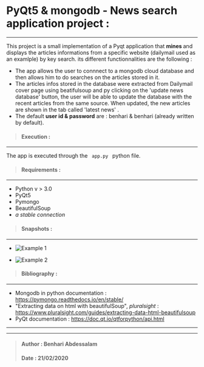 # PyQt5 & mongodb - News search application project :
___
This project is a small implementation of a Pyqt application that <b> mines </b> and displays the articles informations from a specific website (dailymail used as an examlple) by key search. its different functionnalities are the following :

+ The app allows the user to connnect to a mongodb cloud database 
and then allows him to do searches on the articles stored in it.
+ The articles infos stored in the database were extracted from 
Dailymail cover page using beatifulsoup and py clicking on the 
'update news database' button, the user will be able to update 
the database with the recent articles from the same source. When updated,
the new articles are shown in the tab called 'latest news' .
+ The default <b>user id & password</b> are : benhari & benhari (already written by default).

> #### Execution :
___
The app is executed through the <code> app.py </code> python file.

> #### Requirements :
___
- Python v > 3.0 
- PyQt5
- Pymongo
- BeautifulSoup
- _a stable connection_

> #### Snapshots : 
___
- ![Example 1](https://github.com/benhari1997/NewsSearchApp/tree/master/examples/interface-example-1.PNG)

- ![Example 2](https://github.com/benhari1997/NewsSearchApp/tree/master/examples/interface-example-2.PNG)

> #### Bibliography : 
___

- Mongodb in python documentation : https://pymongo.readthedocs.io/en/stable/
- "Extracting data on html with beautifulSoup", _pluralsight_ : https://www.pluralsight.com/guides/extracting-data-html-beautifulsoup
- PyQt documentation : https://doc.qt.io/qtforpython/api.html
___
___
> #### Author : Benhari Abdessalam
> #### Date : 21/02/2020

